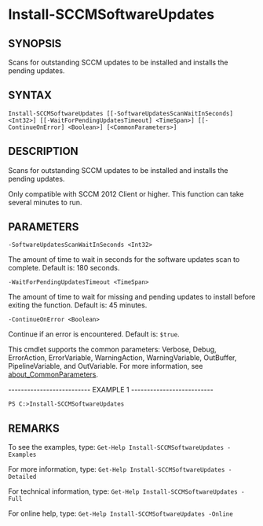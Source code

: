 # Install-SCCMSoftwareUpdates

## SYNOPSIS

Scans for outstanding SCCM updates to be installed and installs the pending updates.

## SYNTAX

 `Install-SCCMSoftwareUpdates [[-SoftwareUpdatesScanWaitInSeconds] <Int32>] [[-WaitForPendingUpdatesTimeout] <TimeSpan>] [[-ContinueOnError] <Boolean>] [<CommonParameters>]`

## DESCRIPTION

Scans for outstanding SCCM updates to be installed and installs the pending updates.

Only compatible with SCCM 2012 Client or higher. This function can take several minutes to run.

## PARAMETERS

`-SoftwareUpdatesScanWaitInSeconds <Int32>`

The amount of time to wait in seconds for the software updates scan to complete. Default is: 180 seconds.

`-WaitForPendingUpdatesTimeout <TimeSpan>`

The amount of time to wait for missing and pending updates to install before exiting the function. Default is: 45 minutes.

`-ContinueOnError <Boolean>`

Continue if an error is encountered. Default is: `$true`.

<CommonParameters>

This cmdlet supports the common parameters: Verbose, Debug, ErrorAction, ErrorVariable, WarningAction, WarningVariable, OutBuffer, PipelineVariable, and OutVariable. For more information, see [about_CommonParameters](https:/go.microsoft.com/fwlink/?LinkID=113216).

-------------------------- EXAMPLE 1 --------------------------

`PS C:>Install-SCCMSoftwareUpdates`

## REMARKS

To see the examples, type: `Get-Help Install-SCCMSoftwareUpdates -Examples`

For more information, type: `Get-Help Install-SCCMSoftwareUpdates -Detailed`

For technical information, type: `Get-Help Install-SCCMSoftwareUpdates -Full`

For online help, type: `Get-Help Install-SCCMSoftwareUpdates -Online`
